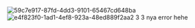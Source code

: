 ![59c7e917-87fd-4dd3-9101-65467cd648ba](https://github.com/PemulaBlunder/submission-stage-2/assets/156449646/32e0c785-d6d5-496a-8f54-310b0d00c7c2)
![e4f823f0-1ad1-4ef8-923a-48ed889f2aa2](https://github.com/PemulaBlunder/submission-stage-2/assets/156449646/c4b500c9-a14b-4c44-98bc-070e665a4cdf)
3 3 nya error hehe
